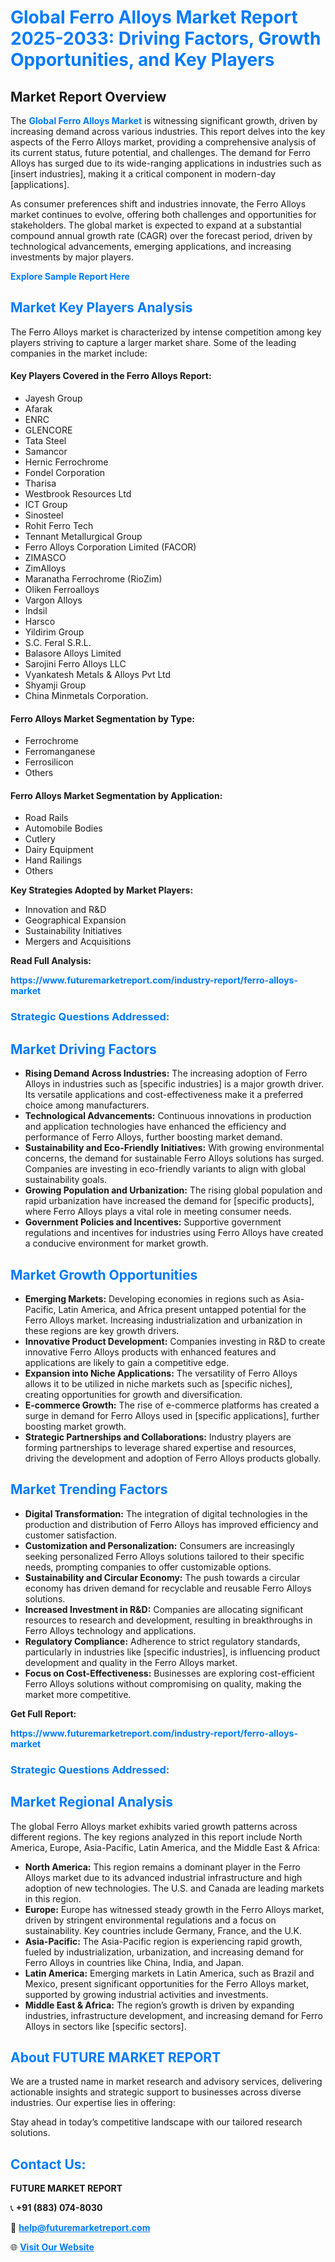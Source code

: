 <h1 style="color: #007BFF;">Global Ferro Alloys Market Report 2025-2033: Driving Factors, Growth Opportunities, and Key Players</h1>

<section id="overview">
<h2>Market Report Overview</h2>
<p>The <a href="https://www.futuremarketreport.com/industry-report/ferro-alloys-market" style="color: #007BFF; text-decoration: none;"><strong>Global Ferro Alloys Market</strong></a> is witnessing significant growth, driven by increasing demand across various industries. This report delves into the key aspects of the Ferro Alloys market, providing a comprehensive analysis of its current status, future potential, and challenges. The demand for Ferro Alloys has surged due to its wide-ranging applications in industries such as [insert industries], making it a critical component in modern-day [applications].</p>
<p>As consumer preferences shift and industries innovate, the Ferro Alloys market continues to evolve, offering both challenges and opportunities for stakeholders. The global market is expected to expand at a substantial compound annual growth rate (CAGR) over the forecast period, driven by technological advancements, emerging applications, and increasing investments by major players.</p>
</section>

<section id="overview">
<p><a href="https://www.futuremarketreport.com/request-sample/reportId=91920" style="color: #007BFF; text-decoration: none;"><strong>Explore Sample Report Here</strong></a></p>
</section>

<section id="key-players">
<h2 style="color: #007BFF;">Market Key Players Analysis</h2>
<p>The Ferro Alloys market is characterized by intense competition among key players striving to capture a larger market share. Some of the leading companies in the market include:</p>
<h4>Key Players Covered in the Ferro Alloys Report:</h4>
<ul><li>Jayesh Group</li><li>Afarak</li><li>ENRC</li><li>GLENCORE</li><li>Tata Steel</li><li>Samancor</li><li>Hernic Ferrochrome</li><li>Fondel Corporation</li><li>Tharisa</li><li>Westbrook Resources Ltd</li><li>ICT Group</li><li>Sinosteel</li><li>Rohit Ferro Tech</li><li>Tennant Metallurgical Group</li><li>Ferro Alloys Corporation Limited (FACOR)</li><li>ZIMASCO</li><li>ZimAlloys</li><li>Maranatha Ferrochrome (RioZim)</li><li>Oliken Ferroalloys</li><li>Vargon Alloys</li><li>Indsil</li><li>Harsco</li><li>Yildirim Group</li><li>S.C. Feral S.R.L.</li><li>Balasore Alloys Limited</li><li>Sarojini Ferro Alloys LLC</li><li>Vyankatesh Metals &amp; Alloys Pvt Ltd</li><li>Shyamji Group</li><li>China Minmetals Corporation.</li></ul>
<h4>Ferro Alloys Market Segmentation by Type:</h4>
<ul><li>Ferrochrome</li><li>Ferromanganese</li><li>Ferrosilicon</li><li>Others</li></ul>

<h4>Ferro Alloys Market Segmentation by Application:</h4>
<ul><li>Road Rails</li><li>Automobile Bodies</li><li>Cutlery</li><li>Dairy Equipment</li><li>Hand Railings</li><li>Others</li></ul>
<p><strong>Key Strategies Adopted by Market Players:</strong></p>
<ul>
<li>Innovation and R&D</li>
<li>Geographical Expansion</li>
<li>Sustainability Initiatives</li>
<li>Mergers and Acquisitions</li>
</ul>
</section>

<section>
<p><strong>Read Full Analysis: </strong></p><a href="https://www.futuremarketreport.com/industry-report/ferro-alloys-market" style="color: #007BFF; text-decoration: none;"><strong>https://www.futuremarketreport.com/industry-report/ferro-alloys-market</strong></a>
<h3 style="color: #007BFF;">Strategic Questions Addressed:</h3>
</section>

<section id="driving-factors">
<h2 style="color: #007BFF;">Market Driving Factors</h2>
<ul>
<li><strong>Rising Demand Across Industries:</strong> The increasing adoption of Ferro Alloys in industries such as [specific industries] is a major growth driver. Its versatile applications and cost-effectiveness make it a preferred choice among manufacturers.</li>
<li><strong>Technological Advancements:</strong> Continuous innovations in production and application technologies have enhanced the efficiency and performance of Ferro Alloys, further boosting market demand.</li>
<li><strong>Sustainability and Eco-Friendly Initiatives:</strong> With growing environmental concerns, the demand for sustainable Ferro Alloys solutions has surged. Companies are investing in eco-friendly variants to align with global sustainability goals.</li>
<li><strong>Growing Population and Urbanization:</strong> The rising global population and rapid urbanization have increased the demand for [specific products], where Ferro Alloys plays a vital role in meeting consumer needs.</li>
<li><strong>Government Policies and Incentives:</strong> Supportive government regulations and incentives for industries using Ferro Alloys have created a conducive environment for market growth.</li>
</ul>
</section>

<section id="growth-opportunities">
<h2 style="color: #007BFF;">Market Growth Opportunities</h2>
<ul>
<li><strong>Emerging Markets:</strong> Developing economies in regions such as Asia-Pacific, Latin America, and Africa present untapped potential for the Ferro Alloys market. Increasing industrialization and urbanization in these regions are key growth drivers.</li>
<li><strong>Innovative Product Development:</strong> Companies investing in R&D to create innovative Ferro Alloys products with enhanced features and applications are likely to gain a competitive edge.</li>
<li><strong>Expansion into Niche Applications:</strong> The versatility of Ferro Alloys allows it to be utilized in niche markets such as [specific niches], creating opportunities for growth and diversification.</li>
<li><strong>E-commerce Growth:</strong> The rise of e-commerce platforms has created a surge in demand for Ferro Alloys used in [specific applications], further boosting market growth.</li>
<li><strong>Strategic Partnerships and Collaborations:</strong> Industry players are forming partnerships to leverage shared expertise and resources, driving the development and adoption of Ferro Alloys products globally.</li>
</ul>
</section>

<section id="trending-factors">
<h2 style="color: #007BFF;">Market Trending Factors</h2>
<ul>
<li><strong>Digital Transformation:</strong> The integration of digital technologies in the production and distribution of Ferro Alloys has improved efficiency and customer satisfaction.</li>
<li><strong>Customization and Personalization:</strong> Consumers are increasingly seeking personalized Ferro Alloys solutions tailored to their specific needs, prompting companies to offer customizable options.</li>
<li><strong>Sustainability and Circular Economy:</strong> The push towards a circular economy has driven demand for recyclable and reusable Ferro Alloys solutions.</li>
<li><strong>Increased Investment in R&D:</strong> Companies are allocating significant resources to research and development, resulting in breakthroughs in Ferro Alloys technology and applications.</li>
<li><strong>Regulatory Compliance:</strong> Adherence to strict regulatory standards, particularly in industries like [specific industries], is influencing product development and quality in the Ferro Alloys market.</li>
<li><strong>Focus on Cost-Effectiveness:</strong> Businesses are exploring cost-efficient Ferro Alloys solutions without compromising on quality, making the market more competitive.</li>
</ul>
</section>

<section>
<p><strong>Get Full Report: </strong></p><a href="https://www.futuremarketreport.com/industry-report/ferro-alloys-market" style="color: #007BFF; text-decoration: none;"><strong>https://www.futuremarketreport.com/industry-report/ferro-alloys-market</strong></a>
<h3 style="color: #007BFF;">Strategic Questions Addressed:</h3>
</section>


<section id="regional-analysis">
<h2 style="color: #007BFF;">Market Regional Analysis</h2>
<p>The global Ferro Alloys market exhibits varied growth patterns across different regions. The key regions analyzed in this report include North America, Europe, Asia-Pacific, Latin America, and the Middle East & Africa:</p>
<ul>
<li><strong>North America:</strong> This region remains a dominant player in the Ferro Alloys market due to its advanced industrial infrastructure and high adoption of new technologies. The U.S. and Canada are leading markets in this region.</li>
<li><strong>Europe:</strong> Europe has witnessed steady growth in the Ferro Alloys market, driven by stringent environmental regulations and a focus on sustainability. Key countries include Germany, France, and the U.K.</li>
<li><strong>Asia-Pacific:</strong> The Asia-Pacific region is experiencing rapid growth, fueled by industrialization, urbanization, and increasing demand for Ferro Alloys in countries like China, India, and Japan.</li>
<li><strong>Latin America:</strong> Emerging markets in Latin America, such as Brazil and Mexico, present significant opportunities for the Ferro Alloys market, supported by growing industrial activities and investments.</li>
<li><strong>Middle East & Africa:</strong> The region’s growth is driven by expanding industries, infrastructure development, and increasing demand for Ferro Alloys in sectors like [specific sectors].</li>
</ul>
</section>

<footer>
<h2 style="color: #007BFF;">About FUTURE MARKET REPORT</h2>
<p>We are a trusted name in market research and advisory services, delivering actionable insights and strategic support to businesses across diverse industries. Our expertise lies in offering:</p>

<p>Stay ahead in today’s competitive landscape with our tailored research solutions.</p>

<h2 style="color: #007BFF;">Contact Us:</h2>
<p><strong>FUTURE MARKET REPORT</strong></p>
<p>📞 <strong>+91 (883) 074-8030</strong></p>
<p>📧 <strong><a href="mailto:help@futuremarketreport.com" style="color: #007BFF;">help@futuremarketreport.com</a></strong></p>
<p>🌐 <strong><a href="https://www.futuremarketreport.com/" style="color: #007BFF;">Visit Our Website</a></strong></p>
</footer>